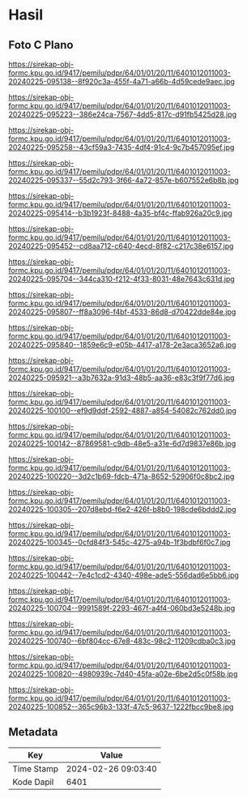 # Hasil

## Foto C Plano

https://sirekap-obj-formc.kpu.go.id/9417/pemilu/pdpr/64/01/01/20/11/6401012011003-20240225-095138--8f920c3a-455f-4a71-a66b-4d59cede9aec.jpg

https://sirekap-obj-formc.kpu.go.id/9417/pemilu/pdpr/64/01/01/20/11/6401012011003-20240225-095223--386e24ca-7567-4dd5-817c-d91fb5425d28.jpg

https://sirekap-obj-formc.kpu.go.id/9417/pemilu/pdpr/64/01/01/20/11/6401012011003-20240225-095258--43cf59a3-7435-4df4-91c4-9c7b457095ef.jpg

https://sirekap-obj-formc.kpu.go.id/9417/pemilu/pdpr/64/01/01/20/11/6401012011003-20240225-095337--55d2c793-3f66-4a72-857e-b607552e6b8b.jpg

https://sirekap-obj-formc.kpu.go.id/9417/pemilu/pdpr/64/01/01/20/11/6401012011003-20240225-095414--b3b1923f-8488-4a35-bf4c-ffab926a20c9.jpg

https://sirekap-obj-formc.kpu.go.id/9417/pemilu/pdpr/64/01/01/20/11/6401012011003-20240225-095452--cd8aa712-c640-4ecd-8f82-c217c38e6157.jpg

https://sirekap-obj-formc.kpu.go.id/9417/pemilu/pdpr/64/01/01/20/11/6401012011003-20240225-095704--344ca310-f212-4f33-8031-48e7643c631d.jpg

https://sirekap-obj-formc.kpu.go.id/9417/pemilu/pdpr/64/01/01/20/11/6401012011003-20240225-095807--ff8a3096-f4bf-4533-86d8-d70422dde84e.jpg

https://sirekap-obj-formc.kpu.go.id/9417/pemilu/pdpr/64/01/01/20/11/6401012011003-20240225-095840--1859e6c9-e05b-4417-a178-2e3aca3652a6.jpg

https://sirekap-obj-formc.kpu.go.id/9417/pemilu/pdpr/64/01/01/20/11/6401012011003-20240225-095921--a3b7632a-91d3-48b5-aa36-e83c3f9f77d6.jpg

https://sirekap-obj-formc.kpu.go.id/9417/pemilu/pdpr/64/01/01/20/11/6401012011003-20240225-100100--ef9d9ddf-2592-4887-a854-54082c762dd0.jpg

https://sirekap-obj-formc.kpu.go.id/9417/pemilu/pdpr/64/01/01/20/11/6401012011003-20240225-100142--87869581-c9db-48e5-a31e-6d7d9837e86b.jpg

https://sirekap-obj-formc.kpu.go.id/9417/pemilu/pdpr/64/01/01/20/11/6401012011003-20240225-100220--3d2c1b69-fdcb-471a-8652-52906f0c8bc2.jpg

https://sirekap-obj-formc.kpu.go.id/9417/pemilu/pdpr/64/01/01/20/11/6401012011003-20240225-100305--207d8ebd-f6e2-426f-b8b0-198cde6bddd2.jpg

https://sirekap-obj-formc.kpu.go.id/9417/pemilu/pdpr/64/01/01/20/11/6401012011003-20240225-100345--0cfd84f3-545c-4275-a94b-1f3bdbf6f0c7.jpg

https://sirekap-obj-formc.kpu.go.id/9417/pemilu/pdpr/64/01/01/20/11/6401012011003-20240225-100442--7e4c1cd2-4340-498e-ade5-556dad6e5bb6.jpg

https://sirekap-obj-formc.kpu.go.id/9417/pemilu/pdpr/64/01/01/20/11/6401012011003-20240225-100704--9991589f-2293-467f-a4f4-060bd3e5248b.jpg

https://sirekap-obj-formc.kpu.go.id/9417/pemilu/pdpr/64/01/01/20/11/6401012011003-20240225-100740--6bf804cc-67e8-483c-98c2-11209cdba0c3.jpg

https://sirekap-obj-formc.kpu.go.id/9417/pemilu/pdpr/64/01/01/20/11/6401012011003-20240225-100820--4980939c-7d40-45fa-a02e-6be2d5c0f58b.jpg

https://sirekap-obj-formc.kpu.go.id/9417/pemilu/pdpr/64/01/01/20/11/6401012011003-20240225-100852--365c96b3-133f-47c5-9637-1222fbcc9be8.jpg


## Metadata

| Key        | Value               |
| ---------- | ------------------- |
| Time Stamp | 2024-02-26 09:03:40 |
| Kode Dapil | 6401                |



